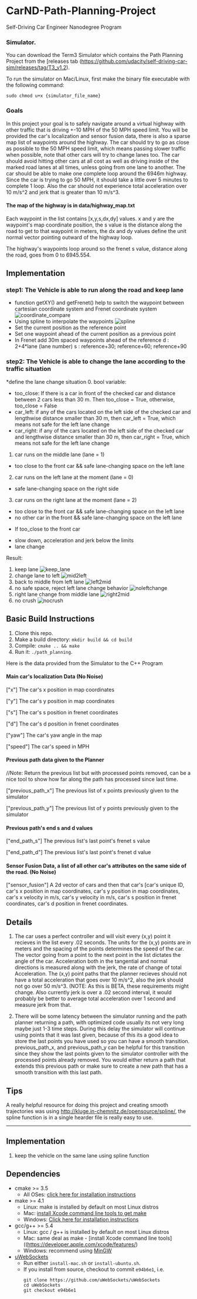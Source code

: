 # CarND-Path-Planning-Project
Self-Driving Car Engineer Nanodegree Program
   
### Simulator.
You can download the Term3 Simulator which contains the Path Planning Project from the [releases tab (https://github.com/udacity/self-driving-car-sim/releases/tag/T3_v1.2).  

To run the simulator on Mac/Linux, first make the binary file executable with the following command:
```shell
sudo chmod u+x {simulator_file_name}
```

### Goals
In this project your goal is to safely navigate around a virtual highway with other traffic that is driving +-10 MPH of the 50 MPH speed limit. You will be provided the car's localization and sensor fusion data, there is also a sparse map list of waypoints around the highway. The car should try to go as close as possible to the 50 MPH speed limit, which means passing slower traffic when possible, note that other cars will try to change lanes too. The car should avoid hitting other cars at all cost as well as driving inside of the marked road lanes at all times, unless going from one lane to another. The car should be able to make one complete loop around the 6946m highway. Since the car is trying to go 50 MPH, it should take a little over 5 minutes to complete 1 loop. Also the car should not experience total acceleration over 10 m/s^2 and jerk that is greater than 10 m/s^3.

#### The map of the highway is in data/highway_map.txt
Each waypoint in the list contains  [x,y,s,dx,dy] values. x and y are the waypoint's map coordinate position, the s value is the distance along the road to get to that waypoint in meters, the dx and dy values define the unit normal vector pointing outward of the highway loop.

The highway's waypoints loop around so the frenet s value, distance along the road, goes from 0 to 6945.554.

## Implementation
### step1: The Vehicle is able to run along the road and keep lane
* function getXY() and getFrenet() help to switch the waypoint between cartesian coordinate system and Frenet coordinate system
![coordinate_compare](https://github.com/chenxiao1995/CarND-Path-Planning-Project/blob/xiao/figure_path_planning/coordinate_system.png)
* Using spline to interpolate the waypoints
![spline](https://github.com/chenxiao1995/CarND-Path-Planning-Project/blob/xiao/figure_path_planning/Polynom_interpolation.png)
* Set the current position as the reference point
* Set one waypoint ahead of the current position as a previous point
* In Frenet add 30m spaced waypoints ahead of the reference
d : 2+4*lane (lane number)
s : reference+30; reference+60; reference+90

### step2: The Vehicle is able to change the lane according to the traffic situation
*define the lane change situation
0. bool variable: 
- too_close: If there is a car in front of the checked car and distance between 2 cars less than 30 m. Then too_close = True, otherwise, too_close = False
- car_left: if any of the cars located on the left side of the checked car and lengthwise distance smaller than 30 m, then car_left = True, which means not safe for the left lane change
- car_right: if any of the cars located on the left side of the checked car and lengthwise distance smaller than 30 m, then car_right = True, which means not safe for the left lane change

1. car runs on the middle lane (lane = 1)
- too close to the front car && safe lane-changing space on the left lane 

2. car runs on the left lane at the moment (lane = 0)
- safe lane-changing space on the right side

3. car runs on the right lane at the moment (lane = 2)
- too close to the front car && safe lane-changing space on the left lane
- no other car in the front && safe lane-changing space on the left lane

* If too_close to the front car
- slow down, acceleration and jerk below the limits
- lane change

Result:
1. keep lane
![keep_lane](https://github.com/chenxiao1995/CarND-Path-Planning-Project/blob/xiao/figure_path_planning/keep_lane.png)
2. change lane to left
![mid2left](https://github.com/chenxiao1995/CarND-Path-Planning-Project/blob/xiao/figure_path_planning/mid2left.png)
3. back to middle from left lane
![left2mid](https://github.com/chenxiao1995/CarND-Path-Planning-Project/blob/xiao/figure_path_planning/left2mid.png)
4. no safe space, reject left lane change behavior
![noleftchange](https://github.com/chenxiao1995/CarND-Path-Planning-Project/blob/xiao/figure_path_planning/noleftchange.png)
5. right lane change from middle lane
![right2mid](https://github.com/chenxiao1995/CarND-Path-Planning-Project/blob/xiao/figure_path_planning/right2mid.png)
6. no crush
![nocrush](https://github.com/chenxiao1995/CarND-Path-Planning-Project/blob/xiao/figure_path_planning/nocrush.png)

## Basic Build Instructions

1. Clone this repo.
2. Make a build directory: `mkdir build && cd build`
3. Compile: `cmake .. && make`
4. Run it: `./path_planning`.

Here is the data provided from the Simulator to the C++ Program

#### Main car's localization Data (No Noise)

["x"] The car's x position in map coordinates

["y"] The car's y position in map coordinates

["s"] The car's s position in frenet coordinates

["d"] The car's d position in frenet coordinates

["yaw"] The car's yaw angle in the map

["speed"] The car's speed in MPH

#### Previous path data given to the Planner

//Note: Return the previous list but with processed points removed, can be a nice tool to show how far along
the path has processed since last time. 

["previous_path_x"] The previous list of x points previously given to the simulator

["previous_path_y"] The previous list of y points previously given to the simulator

#### Previous path's end s and d values 

["end_path_s"] The previous list's last point's frenet s value

["end_path_d"] The previous list's last point's frenet d value

#### Sensor Fusion Data, a list of all other car's attributes on the same side of the road. (No Noise)

["sensor_fusion"] A 2d vector of cars and then that car's [car's unique ID, car's x position in map coordinates, car's y position in map coordinates, car's x velocity in m/s, car's y velocity in m/s, car's s position in frenet coordinates, car's d position in frenet coordinates. 

## Details

1. The car uses a perfect controller and will visit every (x,y) point it recieves in the list every .02 seconds. The units for the (x,y) points are in meters and the spacing of the points determines the speed of the car. The vector going from a point to the next point in the list dictates the angle of the car. Acceleration both in the tangential and normal directions is measured along with the jerk, the rate of change of total Acceleration. The (x,y) point paths that the planner recieves should not have a total acceleration that goes over 10 m/s^2, also the jerk should not go over 50 m/s^3. (NOTE: As this is BETA, these requirements might change. Also currently jerk is over a .02 second interval, it would probably be better to average total acceleration over 1 second and measure jerk from that.

2. There will be some latency between the simulator running and the path planner returning a path, with optimized code usually its not very long maybe just 1-3 time steps. During this delay the simulator will continue using points that it was last given, because of this its a good idea to store the last points you have used so you can have a smooth transition. previous_path_x, and previous_path_y can be helpful for this transition since they show the last points given to the simulator controller with the processed points already removed. You would either return a path that extends this previous path or make sure to create a new path that has a smooth transition with this last path.

## Tips

A really helpful resource for doing this project and creating smooth trajectories was using http://kluge.in-chemnitz.de/opensource/spline/, the spline function is in a single hearder file is really easy to use.

---

## Implementation

1. keep the vehicle on the same lane using spline function


## Dependencies

* cmake >= 3.5
  * All OSes: [click here for installation instructions](https://cmake.org/install/)
* make >= 4.1
  * Linux: make is installed by default on most Linux distros
  * Mac: [install Xcode command line tools to get make](https://developer.apple.com/xcode/features/)
  * Windows: [Click here for installation instructions](http://gnuwin32.sourceforge.net/packages/make.htm)
* gcc/g++ >= 5.4
  * Linux: gcc / g++ is installed by default on most Linux distros
  * Mac: same deal as make - [install Xcode command line tools]((https://developer.apple.com/xcode/features/)
  * Windows: recommend using [MinGW](http://www.mingw.org/)
* [uWebSockets](https://github.com/uWebSockets/uWebSockets)
  * Run either `install-mac.sh` or `install-ubuntu.sh`.
  * If you install from source, checkout to commit `e94b6e1`, i.e.
    ```
    git clone https://github.com/uWebSockets/uWebSockets 
    cd uWebSockets
    git checkout e94b6e1
    ```





